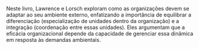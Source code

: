 Neste livro, Lawrence e Lorsch exploram como as organizações devem se adaptar ao seu ambiente externo, enfatizando a importância de equilibrar a diferenciação (especialização de unidades dentro da organização) e a integração (coordenação entre essas unidades). Eles argumentam que a eficácia organizacional depende da capacidade de gerenciar essa dinâmica em resposta às demandas ambientais. ​